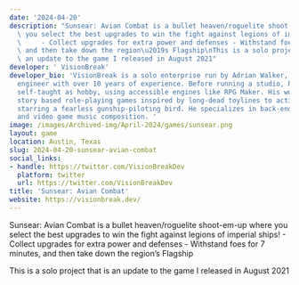 ```yaml
---
date: '2024-04-20'
description: "Sunsear: Avian Combat is a bullet heaven/roguelite shoot-em-up where\
  \ you select the best upgrades to win the fight against legions of imperial ships!\
  \     - Collect upgrades for extra power and defenses - Withstand foes for 7 minutes,\
  \ and then take down the region\u2019s Flagship\nThis is a solo project that is\
  \ an update to the game I released in August 2021"
developer: ' VisionBreak'
developer_bio: 'VisionBreak is a solo enterprise run by Adrian Walker, a software
  engineer with over 10 years of experience. Before running a studio, he created games
  self-taught as hobby, using accessible engines like RPG Maker. His work varies from
  story based role-playing games inspired by long-dead toylines to action-packed adventures
  starring a fearless gunship-piloting bird. He specializes in back-end development
  and video game music composition. '
image: /images/Archived-img/April-2024/games/sunsear.png
layout: game
location: Austin, Texas
slug: 2024-04-20-sunsear-avian-combat
social_links:
- handle: https://twitter.com/VisionBreakDev
  platform: twitter
  url: https://twitter.com/VisionBreakDev
title: 'Sunsear: Avian Combat'
website: https://visionbreak.dev/
---
```


Sunsear: Avian Combat is a bullet heaven/roguelite shoot-em-up where you select the best upgrades to win the fight against legions of imperial ships!
    - Collect upgrades for extra power and defenses
    - Withstand foes for 7 minutes, and then take down the region’s Flagship

This is a solo project that is an update to the game I released in August 2021
